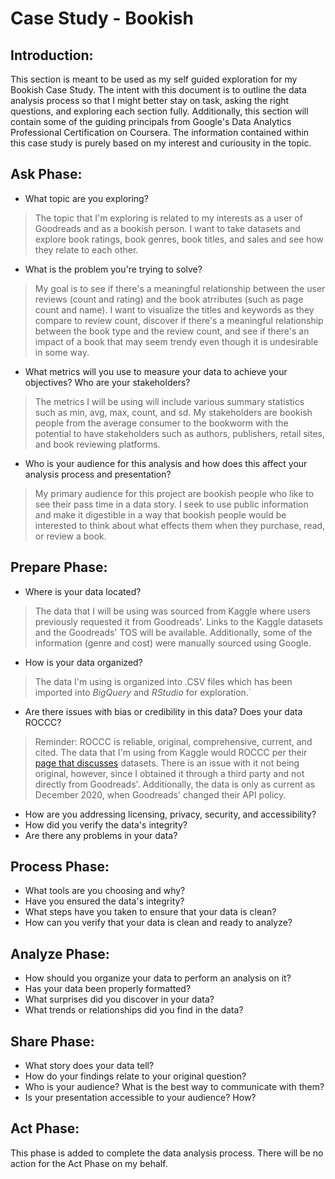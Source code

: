 # Case Study - Bookish

## Introduction:
This section is meant to be used as my self guided exploration for my Bookish Case Study. The intent with this document is to outline the data analysis process so that I might better stay on task, asking the right questions, and exploring each section fully. Additionally, this section will contain some of the guiding principals from Google's Data Analytics Professional Certification on Coursera. The information contained within this case study is purely based on my interest and curiousity in the topic.

## Ask Phase:
- What topic are you exploring? 
> The topic that I'm exploring is related to my interests as a user of Goodreads and as a bookish person. I want to take datasets and explore book ratings, book genres, book titles, and sales and see how they relate to each other.
- What is the problem you're trying to solve? 
> My goal is to see if there's a meaningful relationship between the user reviews (count and rating) and the book atrributes (such as page count and name). I want to visualize the titles and keywords as they compare to review count, discover if there's a meaningful relationship between the book type and the review count, and see if there's an impact of a book that may seem trendy even though it is undesirable in some way.
- What metrics will you use to measure your data to achieve your objectives? Who are your stakeholders? 
> The metrics I will be using will include various summary statistics such as min, avg, max, count, and sd. My stakeholders are bookish people from the average consumer to the bookworm with the potential to have stakeholders such as authors, publishers, retail sites, and book reviewing platforms.
- Who is your audience for this analysis and how does this affect your analysis process and presentation? 
> My primary audience for this project are bookish people who like to see their pass time in a data story. I seek to use public information and make it digestible in a way that bookish people would be interested to think about what effects them when they purchase, read, or review a book.

## Prepare Phase:
- Where is your data located? 
> The data that I will be using was sourced from Kaggle where users previously requested it from Goodreads'. Links to the Kaggle datasets and the Goodreads' TOS will be available. Additionally, some of the information (genre and cost) were manually sourced using Google.
- How is your data organized? 
> The data I'm using is organized into .CSV files which has been imported into *BigQuery* and *RStudio* for exploration.`
- Are there issues with bias or credibility in this data? Does your data ROCCC? 
> Reminder: ROCCC is reliable, original, comprehensive, current, and cited. The data that I'm using from Kaggle would ROCCC per their [page that discusses](https://www.kaggle.com/docs/datasets) datasets. There is an issue with it not being original, however, since I obtained it through a third party and not directly from Goodreads'. Additionally, the data is only as current as December 2020, when Goodreads' changed their API policy.
- How are you addressing licensing, privacy, security, and accessibility?
- How did you verify the data's integrity?
- Are there any problems in your data?

## Process Phase:
- What tools are you choosing and why?
- Have you ensured the data's integrity?
- What steps have you taken to ensure that your data is clean?
- How can you verify that your data is clean and ready to analyze?

## Analyze Phase:
- How should you organize your data to perform an analysis on it?
- Has your data been properly formatted?
- What surprises did you discover in your data?
- What trends or relationships did you find in the data?

## Share Phase:
- What story does your data tell?
- How do your findings relate to your original question?
- Who is your audience? What is the best way to communicate with them?
- Is your presentation accessible to your audience? How?

## Act Phase:
This phase is added to complete the data analysis process. There will be no action for the Act Phase on my behalf.
